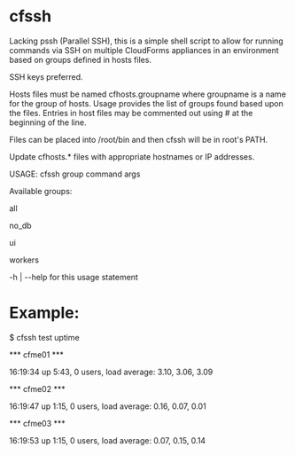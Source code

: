 # cfssh

Lacking pssh (Parallel SSH), this is a simple shell script to allow for running commands via SSH on multiple CloudForms appliances in an environment based on groups defined in hosts files.

SSH keys preferred.

Hosts files must be named cfhosts.groupname where groupname is a name for the group of hosts.  Usage provides the list of groups found based upon the files.  Entries in host files may be commented out using # at the beginning of the line.

Files can be placed into /root/bin and then cfssh will be in root's PATH.

Update cfhosts.* files with appropriate hostnames or IP addresses.

USAGE: cfssh group command args

Available groups:

all

no_db

ui

workers

-h | --help for this usage statement

# Example:

$ cfssh test uptime

*** cfme01 ***

 16:19:34 up  5:43,  0 users,  load average: 3.10, 3.06, 3.09

*** cfme02 ***

 16:19:47 up  1:15,  0 users,  load average: 0.16, 0.07, 0.01

*** cfme03 ***

 16:19:53 up  1:15,  0 users,  load average: 0.07, 0.15, 0.14

